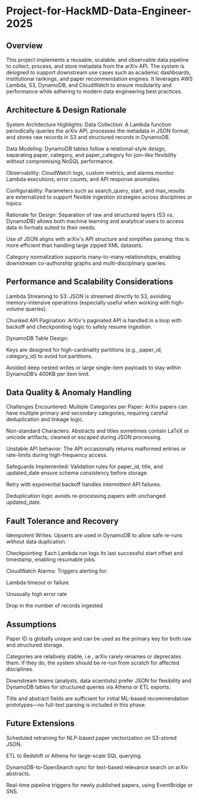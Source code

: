 # Project-for-HackMD-Data-Engineer-2025

## Overview
This project implements a reusable, scalable, and observable data pipeline to collect, process, and store metadata from the arXiv API. The system is designed to support downstream use cases such as academic dashboards, institutional rankings, and paper recommendation engines. It leverages AWS Lambda, S3, DynamoDB, and CloudWatch to ensure modularity and performance while adhering to modern data engineering best practices.

## Architecture & Design Rationale
System Architecture Highlights:
Data Collection: A Lambda function periodically queries the arXiv API, processes the metadata in JSON format, and stores raw records in S3 and structured records in DynamoDB.

Data Modeling: DynamoDB tables follow a relational-style design, separating paper, category, and paper_category for join-like flexibility without compromising NoSQL performance.

Observability: CloudWatch logs, custom metrics, and alarms monitor Lambda executions, error counts, and API response anomalies.

Configurability: Parameters such as search_query, start, and max_results are externalized to support flexible ingestion strategies across disciplines or topics.

Rationale for Design:
Separation of raw and structured layers (S3 vs. DynamoDB) allows both machine learning and analytical users to access data in formats suited to their needs.

Use of JSON aligns with arXiv's API structure and simplifies parsing; this is more efficient than handling large zipped XML datasets.

Category normalization supports many-to-many relationships, enabling downstream co-authorship graphs and multi-disciplinary queries.

## Performance and Scalability Considerations
Lambda Streaming to S3: JSON is streamed directly to S3, avoiding memory-intensive operations (especially useful when working with high-volume queries).

Chunked API Pagination: ArXiv's paginated API is handled in a loop with backoff and checkpointing logic to safely resume ingestion.

DynamoDB Table Design:

Keys are designed for high-cardinality partitions (e.g., paper_id, category_id) to avoid hot partitions.

Avoided deep nested writes or large single-item payloads to stay within DynamoDB’s 400KB per item limit.

## Data Quality & Anomaly Handling
Challenges Encountered:
Multiple Categories per Paper: ArXiv papers can have multiple primary and secondary categories, requiring careful deduplication and linkage logic.

Non-standard Characters: Abstracts and titles sometimes contain LaTeX or unicode artifacts; cleaned or escaped during JSON processing.

Unstable API behavior: The API occasionally returns malformed entries or rate-limits during high-frequency access.

Safeguards Implemented:
Validation rules for paper_id, title, and updated_date ensure schema consistency before storage.

Retry with exponential backoff handles intermittent API failures.

Deduplication logic avoids re-processing papers with unchanged updated_date.

## Fault Tolerance and Recovery
Idempotent Writes: Upserts are used in DynamoDB to allow safe re-runs without data duplication.

Checkpointing: Each Lambda run logs its last successful start offset and timestamp, enabling resumable jobs.

CloudWatch Alarms: Triggers alerting for:

Lambda timeout or failure

Unusually high error rate

Drop in the number of records ingested

## Assumptions
Paper ID is globally unique and can be used as the primary key for both raw and structured storage.

Categories are relatively stable, i.e., arXiv rarely renames or deprecates them. If they do, the system should be re-run from scratch for affected disciplines.

Downstream teams (analysts, data scientists) prefer JSON for flexibility and DynamoDB tables for structured queries via Athena or ETL exports.

Title and abstract fields are sufficient for initial ML-based recommendation prototypes—no full-text parsing is included in this phase.

## Future Extensions
Scheduled retraining for NLP-based paper vectorization on S3-stored JSON.

ETL to Redshift or Athena for large-scale SQL querying.

DynamoDB-to-OpenSearch sync for text-based relevance search on arXiv abstracts.

Real-time pipeline triggers for newly published papers, using EventBridge or SNS.

